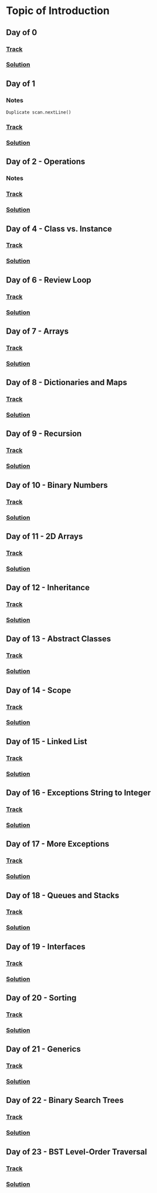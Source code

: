 Topic of Introduction
===

## Day of 0
### [Track](https://www.hackerrank.com/challenges/30-hello-world)
### [Solution](./java/Day0.java)

## Day of 1
### Notes
`Duplicate scan.nextLine()`
### [Track](https://www.hackerrank.com/challenges/30-data-types)
### [Solution](./java/Day1.java)

## Day of 2 - Operations
### Notes

### [Track](https://www.hackerrank.com/challenges/30-operators)
### [Solution](./java/Day2.java)

## Day of 4 - Class vs. Instance

### [Track](https://www.hackerrank.com/challenges/30-class-vs-instance)
### [Solution](./java/Day4.java)

## Day of 6 - Review Loop

### [Track](https://www.hackerrank.com/challenges/30-review-loop)
### [Solution](./java/Day6.java)

## Day of 7 - Arrays
### [Track](https://www.hackerrank.com/challenges/30-arrays?h_r=next-challenge&h_v=zen)
### [Solution](./java/Day7.java)

## Day of 8 - Dictionaries and Maps
### [Track](https://www.hackerrank.com/challenges/30-dictionaries-and-maps)
### [Solution](./java/Day8.java)

## Day of 9 - Recursion
### [Track](https://www.hackerrank.com/challenges/30-recursion?h_r=next-challenge&h_v=zen)
### [Solution](./java/Day9.java)

## Day of 10 - Binary Numbers
### [Track](https://www.hackerrank.com/challenges/30-binary-numbers)
### [Solution](./java/Day10.java)

## Day of 11 - 2D Arrays
### [Track](https://www.hackerrank.com/challenges/30-2d-arrays)
### [Solution](./java/Day11.java)

## Day of 12 - Inheritance
### [Track](https://www.hackerrank.com/challenges/30-inheritance)
### [Solution](./java/Day12.java)

## Day of 13 - Abstract Classes
### [Track](https://www.hackerrank.com/challenges/30-abstract-classes)
### [Solution](./java/Day13.java)

## Day of 14 - Scope
### [Track](https://www.hackerrank.com/challenges/30-scope)
### [Solution](./java/Day14.java)

## Day of 15 - Linked List
### [Track](https://www.hackerrank.com/challenges/30-linked-list)
### [Solution](./java/Day15.java)

## Day of 16 - Exceptions String to Integer
### [Track](https://www.hackerrank.com/challenges/30-exceptions-string-to-integer)
### [Solution](./java/Day16.java)

## Day of 17 - More Exceptions
### [Track](https://www.hackerrank.com/challenges/30-more-exceptions)
### [Solution](./java/Day17.java)

## Day of 18 - Queues and Stacks
### [Track](https://www.hackerrank.com/challenges/30-queues-stacks)
### [Solution](./java/Day18.java)

## Day of 19 - Interfaces
### [Track](https://www.hackerrank.com/challenges/30-interfaces)
### [Solution](./java/Day19.java)

## Day of 20 - Sorting
### [Track](https://www.hackerrank.com/challenges/30-sorting)
### [Solution](./java/Day20.java)  

## Day of 21 - Generics
### [Track](https://www.hackerrank.com/challenges/30-generics)
### [Solution](./java/Day21.java)

## Day of 22 - Binary Search Trees
### [Track](https://www.hackerrank.com/challenges/30-binary-search-trees?h_r=next-challenge&h_v=zen)
### [Solution](./java/Day22.java)

## Day of 23 - BST Level-Order Traversal
### [Track](https://www.hackerrank.com/challenges/30-binary-trees)
### [Solution](./java/Day23.java)